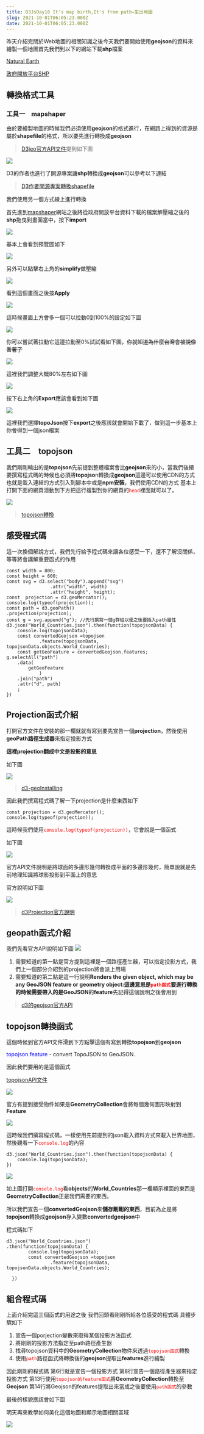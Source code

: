 ```yaml
---
title: D3JsDay16 It's map birth,It's from path—生出地圖
slug: 2021-10-01T06:05:23.000Z
date: 2021-10-01T06:05:23.000Z
---
```



昨天介紹完關於Web地圖的相關知識之後今天我們要開始使用**geojson**的資料來繪製一個地圖首先我們到以下的網站下載**shp**檔案

[Natural Earth](https://www.naturalearthdata.com/)

[政府開放平台SHP](https://data.gov.tw/faqs/631)


## 轉換格式工具
### 工具一　mapshaper
由於要繪製地圖的時候我們必須使用**geojson**的格式進行，在網路上得到的資源是屬於**shapefile**的格式，所以要先進行轉換成**geojson**

> [D3jeo官方API文件](https://github.com/d3/d3-geo/tree/v3.0.1)提到如下圖

![](https://filedn.eu/ll8NkasFkw1XVJBG2Fp9A1p/gatsby_image/ithome_2021/20211001_01.png)

D3的作者也進行了開源專案讓**shp**轉換成**geojson**可以參考以下連結
> [D3作者開源專案轉換shapefile](https://github.com/mbostock/shapefile)

我們使用另一個方式線上進行轉換

首先進到[mapshaper](https://mapshaper.org/)網站之後將從政府開放平台資料下載的檔案解壓縮之後的**shp**拖曳到畫面當中，按下**import**

![](https://filedn.eu/ll8NkasFkw1XVJBG2Fp9A1p/gatsby_image/ithome_2021/20211001_02.png)

基本上會看到預覽圖如下

![](https://filedn.eu/ll8NkasFkw1XVJBG2Fp9A1p/gatsby_image/ithome_2021/20211001_03.png)

另外可以點擊右上角的**simplify**做壓縮

![](https://filedn.eu/ll8NkasFkw1XVJBG2Fp9A1p/gatsby_image/ithome_2021/20211001_04.png)

看到這個畫面之後按**Apply**

![](https://filedn.eu/ll8NkasFkw1XVJBG2Fp9A1p/gatsby_image/ithome_2021/20211001_05.png)

這時候畫面上方會多一個可以拉動0到100%的設定如下圖

![](https://filedn.eu/ll8NkasFkw1XVJBG2Fp9A1p/gatsby_image/ithome_2021/20211001_06.png)

你可以嘗試著拉動它這邊拉動至0%試試看如下圖，~~你就知道為什麼台灣會被說像番薯了~~

![](https://filedn.eu/ll8NkasFkw1XVJBG2Fp9A1p/gatsby_image/ithome_2021/20211001_07.png)

這裡我們調整大概80%左右如下圖

![](https://filedn.eu/ll8NkasFkw1XVJBG2Fp9A1p/gatsby_image/ithome_2021/20211001_08.png)

按下右上角的**Export**應該會看到如下圖

![](https://filedn.eu/ll8NkasFkw1XVJBG2Fp9A1p/gatsby_image/ithome_2021/20211001_09.png)

這裡我們選擇**topoJson**按下**export**之後應該就會開始下載了，做到這一步基本上你會得到一個json檔案


## 工具二　topojson


我們剛剛輸出的是**topojson**先前提到整體檔案會比**geojson**來的小，當我們後續要撰寫程式碼的時候也必須將**topojso**n轉換成**geojson**這邊可以使用CDN的方式也就是載入連結的方式引入到腳本中或是**npm安裝**，我們使用CDN的方式
基本上打開下面的網頁滾動到下方把這行複製到你的網頁的<font color="red">`head`</font>裡面就可以了。

![](https://filedn.eu/ll8NkasFkw1XVJBG2Fp9A1p/gatsby_image/ithome_2021/20211001_10.png)

> [topojson轉換](https://github.com/topojson/topojson)


## 感受程式碼
這一次換個解說方式，我們先行給予程式碼來讓各位感受一下，還不了解沒關係，等等將會講解重要函式的作用
```javascript{numberLines: true}
const width = 800;
const height = 600;
const svg = d3.select("body").append("svg")
                .attr("width", width)
                .attr("height", height);
const  projection = d3.geoMercator();
console.log(typeof(projection));
const path = d3.geoPath()
.projection(projection);
const g = svg.append("g"); //先行撰寫一個g群組以便之後要插入path屬性
d3.json("World_Countries.json").then(function(topojsonData) {
    console.log(topojsonData);
    const convertedGeojson =topojson
            .feature(topojsonData, topojsonData.objects.World_Countries);
    const getGeoFeature = convertedGeojson.features;
g.selectAll("path")
    .data(
        getGeoFeature
            )
    .join("path")
    .attr("d", path)
    ;
})
```

## Projection函式介紹

打開官方文件在安裝的那一欄就就有寫到要先宣告一個**projection**，然後使用**geoPath路徑生成器**來指定投影方式

**這裡projection翻成中文是投影的意思**

如下圖

![](https://filedn.eu/ll8NkasFkw1XVJBG2Fp9A1p/gatsby_image/ithome_2021/20211001_11.png)
 
> [d3-geoInstalling](https://github.com/d3/d3-geo/tree/v3.0.1#installing)

因此我們撰寫程式碼了解一下projection是什麼東西如下

```javascript{numberLines: true}
const projection = d3.geoMercator();
console.log(typeof(projection));
```
這時候我們使用<font color="red">`console.log(typeof(projection))`</font>，它會說是一個函式

如下圖

![](https://filedn.eu/ll8NkasFkw1XVJBG2Fp9A1p/gatsby_image/ithome_2021/20211001_12.png)

官方API文件說明是將球面的多邊形幾何轉換成平面的多邊形幾何，簡單說就是先前地理知識將球影投影到平面上的意思

官方說明如下圖

![](https://filedn.eu/ll8NkasFkw1XVJBG2Fp9A1p/gatsby_image/ithome_2021/20211001_13.png)

> [d3Projection官方說明](https://github.com/d3/d3-geo/blob/v3.0.1/README.md#projections)

## geopath函式介紹

我們先看官方API說明如下圖
![](https://filedn.eu/ll8NkasFkw1XVJBG2Fp9A1p/gatsby_image/ithome_2021/20211001_14.png)

1. 需要知道的第一點是官方提到這裡是一個路徑產生器，可以指定投影方式，我們上一個部分介紹到的projection將會派上用場
1. 需要知道的第二點是這一行說明**Renders the given object, which may be any GeoJSON feature or geometry object:**這邊意思是<font color="red">`path函式`</font>要進行轉換的時候需要帶入的是**GeoJSON**的**feature**先記得這個說明之後會用到

> [d3的geojson官方API](https://github.com/d3/d3-geo/blob/v3.0.1/README.md#geoPath)

## topojson轉換函式

這個時候到官方API文件滑到下方點擊這個有寫到轉換**topojson**到**geojson**

<font color="blue">topojson.feature </font>- convert TopoJSON to GeoJSON.

因此我們要用的是這個函式

[topojsonAPI文件](https://github.com/topojson/topojson#manipulation-topojson-client)

![](https://filedn.eu/ll8NkasFkw1XVJBG2Fp9A1p/gatsby_image/ithome_2021/20211001_15.png)

官方有提到接受物件如果是**GeometryCollection**會將每個幾何圖形映射到**Feature**

![](https://filedn.eu/ll8NkasFkw1XVJBG2Fp9A1p/gatsby_image/ithome_2021/20211001_16.png)

這時候我們撰寫程式碼，一樣使用先前提到的json載入資料方式來載入世界地圖，然後觀看一下<font color="red">`console.log`</font>的內容

```javascript{numberLines: true}
d3.json("World_Countries.json").then(function(topojsonData) {
    console.log(topojsonData);
})
```

![](https://filedn.eu/ll8NkasFkw1XVJBG2Fp9A1p/gatsby_image/ithome_2021/20211001_17.png)

如上圖打開<font color="red">`console.log`</font>看**objects**的**World_Countries**那一欄顯示裡面的東西是**GeometryCollection**正是我們需要的東西。


所以我們宣告一個**convertedGeojson**來**儲存剛剛的東西**，目前為止是將**topojson**轉換成**geojson**存入變數**convertedgeojson**中

程式碼如下

```javascript{numberLines: true}
d3.json("World_Countries.json")
.then(function(topojsonData) {
        console.log(topojsonData);
        const convertedGeojson =topojson
                .feature(topojsonData, topojsonData.objects.World_Countries);
          
  })
```

## 組合程式碼

上面介紹完這三個函式的用途之後
我們回頭看剛剛所給各位感受的程式碼
具體步驟如下

1. 宣告一個porjection變數來取得某個投影方法函式
2. 將剛剛的投影方法指定至path路徑產生器
3. 找尋topojson資料中的**GeometryCollection**物件來透過<font color="red">`topojson函式`</font>轉換
4. 使用<font color="red">`path`</font>路徑函式將轉換後的**geojson**提取出**features**進行繪製

因此剛剛的程式碼
第6行就是宣告一個投影方式
第8行宣告一個路徑產生器來指定投影方式
第13行使用<font color="red">`topojson的feature函式`</font>將**GeometryCollection**轉換至**Geojson**
第14行將Geojson的features提取出來當成之後要使用<font color="red">`path函式`</font>的參數

最後的樣貌應該會如下圖

明天再來教學如何美化這個地圖和顯示地圖相關區域

![](https://filedn.eu/ll8NkasFkw1XVJBG2Fp9A1p/gatsby_image/ithome_2021/20211001_18.png)
